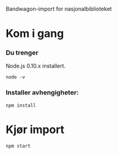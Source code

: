 
Bandwagon-import for nasjonalbiblioteket

# Kom i gang

### Du trenger

Node.js 0.10.x installert.

```
node -v
```

### Installer avhengigheter:

```
npm install
```


# Kjør import

```
npm start
```
